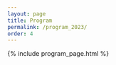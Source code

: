```yaml
---
layout: page
title: Program
permalink: /program_2023/
order: 4
---
```


{% include program_page.html %}
